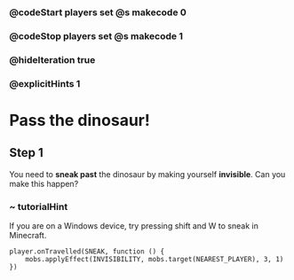 ### @codeStart players set @s makecode 0
### @codeStop players set @s makecode 1

### @hideIteration true 
### @explicitHints 1


# Pass the dinosaur!

## Step 1
You need to **sneak past** the dinosaur by making yourself **invisible**. Can you make this happen? 


### ~ tutorialHint
If you are on a Windows device, try pressing shift and W to sneak in Minecraft.  


```ghost
player.onTravelled(SNEAK, function () {
    mobs.applyEffect(INVISIBILITY, mobs.target(NEAREST_PLAYER), 3, 1)
})
```